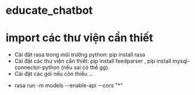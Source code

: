 # educate_chatbot
# import các thư viện cần thiết
 + Cài đặt rasa trong môi trường python: pip install rasa
 + Cài đặt các thư viện cần thiết: pip install feedparser , pip install mysql-connector-python (nếu sai có thể gg).
 + Cài đặt các gói nếu còn thiếu ...
 - rasa run -m models --enable-api --cors "*" 
